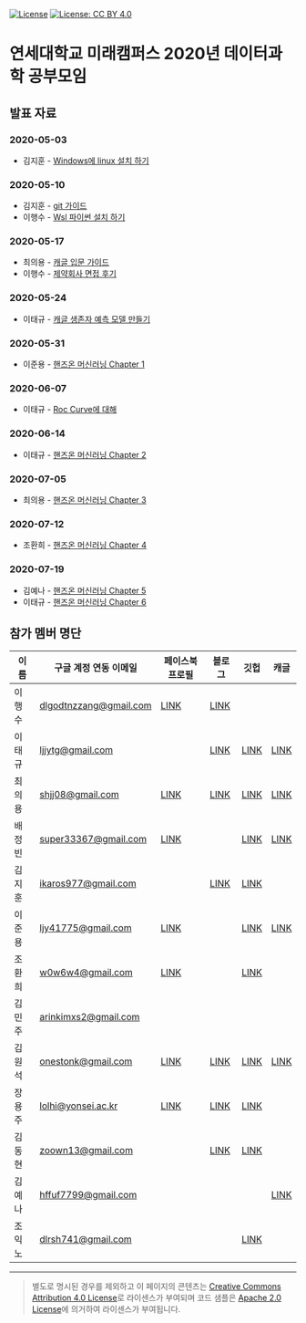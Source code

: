[![License](https://img.shields.io/badge/License-Apache%202.0-blue.svg)](https://opensource.org/licenses/Apache-2.0)
[![License: CC BY 4.0](https://img.shields.io/badge/License-CC%20BY%204.0-lightgrey.svg)](https://creativecommons.org/licenses/by/4.0/)

# 연세대학교 미래캠퍼스 2020년 데이터과학 공부모임

## 발표 자료

### 2020-05-03
 - 김지훈 - [Windows에 linux 설치 하기](https://hoon427.tistory.com/103)
### 2020-05-10 
 - 김지훈 - [git 가이드](https://docs.google.com/presentation/d/1XC35m3EHPFy69sbpMPGr2VuzmI2P6LLT/edit#slide=id.p1)
 - 이행수 - [Wsl 파이썬 설치 하기](https://docs.google.com/presentation/d/1ifa13w6jajYzsl7YPrNi302ZCReHwnbB-A-6bhlY2Zs/edit#slide=id.p1)
### 2020-05-17
 - 최의용 - [캐글 입문 가이드](https://unfinishedgod.github.io/docs/kaggle/Kaggle_beginner_guide/kaggle_beginner_guide.html)
 - 이행수 - [제약회사 면접 후기](https://docs.google.com/presentation/d/1Q5IHNYmqh7NgqxFAgFcPxq6Yfo_mHkShlSY6hPupBT8/edit#slide=id.p1)

### 2020-05-24
 - 이태규 - [캐글 생존자 예측 모델 만들기](https://romanticq.github.io/%EC%BA%90%EA%B8%80/kaggle-titanic/)
 
### 2020-05-31
 - 이준용 - [핸즈온 머신러닝 Chapter 1](https://drive.google.com/drive/folders/0AI9pW2FM__1eUk9PVA)
 
### 2020-06-07
 - 이태규 - [Roc Curve에 대해](https://www.youtube.com/watch?v=TF1PJAndiNM&feature=youtu.be)
 
### 2020-06-14
 - 이태규 - [핸즈온 머신러닝 Chapter 2](https://romanticq.github.io/%EC%BA%90%EA%B8%80/handson-chap2-titanic/)
 
### 2020-07-05
 - 최의용 - [핸즈온 머신러닝 Chapter 3](https://github.com/Unfinishedgod/hansonml/blob/master/handson_ml_chapter3.ipynb)

### 2020-07-12
 - 조환희 - [핸즈온 머신러닝 Chapter 4](https://github.com/ChoHwanhee/DataAnalysis/blob/master/Part4.ipynb)
 
### 2020-07-19
- 김예나 - [핸즈온 머신러닝 Chapter 5](https://docs.google.com/presentation/d/19cIBLDqzEvzfQ9e7Y2zoesGmDdRfPAnM4tqTu1xH1LA/edit?usp=sharing)
- 이태규 - [핸즈온 머신러닝 Chapter 6](https://romanticq.github.io/%EC%BA%90%EA%B8%80/handson-chap6-titanic/)

## 참가 멤버 명단

| 	이름	| 	구글 계정 연동 이메일	|	페이스북 프로필	| 	블로그	|	깃헙	|	캐글	| 
|---|---|---|---|---|---|												
|	이행수	|	dlgodtnzzang@gmail.com	|	[LINK](https://www.facebook.com/dlgodtnzzang)	|	[LINK](https://www.medium.com/@hslee09)	|		|		|
|	이태규	|	ljjytg@gmail.com	|		|	[LINK](https://romanticq.github.io/)	|	[LINK](https://github.com/romanticq)	|	[LINK](https://www.kaggle.com/leetaegyu)	|
|	최의용	|	shjj08@gmail.com	|	[LINK](https://www.facebook.com/shjj08)	|	[LINK](https://unfinishedgod.github.io/)	|	[LINK](https://github.com/Unfinishedgod)	|	[LINK](https://www.kaggle.com/unfinishedgod)	|
|	배정빈	|	super33367@gmail.com	|	[LINK](https://www.facebook.com/profile.php?id=100008672081503)	|		|	[LINK](https://github.com/Baejeongbin)	|	[LINK](https://www.kaggle.com/baejeongbin)	|
|	김지훈	|	ikaros977@gmail.com	|		|	[LINK](https://hoon427.tistory.com/)	|	[LINK](https://github.com/Hoon0427)	|		|
|	이준용	|	ljy41775@gmail.com	|	[LINK](https://www.facebook.com/profile.php?id=100009082745602)	|		|	[LINK](https://github.com/dlwnsdyd94)	|	[LINK](https://www.kaggle.com/ljy1237)	|
|	조환희	|	w0w6w4@gmail.com	|	[LINK](https://www.facebook.com/profile.php?id=100008169189403)	|		|	[LINK](https://github.com/ChoHwanhee)	|		|
|	김민주	|	arinkimxs2@gmail.com	|		|		|		|		|
|	김원석	|	onestonk@gmail.com	|	[LINK](.)	|	[LINK](https://medium.com/@onestonk)	|	[LINK](https://github.com/kimonesuk)	|	[LINK](https://www.kaggle.com/onestonkim)	|
|	장용주	|	lolhi@yonsei.ac.kr	|	[LINK](https://www.facebook.com/lolhoho)	|	[LINK](https://medium.com/@yongju1264)	|	[LINK](https://github.com/lolhi)	|		|
|	김동현	|	zoown13@gmail.com	|		|	[LINK](http://naver.me/GiUT6imp)	|	[LINK](github.com/zoown13)	|		|
|	김예나	|	hffuf7799@gmail.com	|		|		|		|	[LINK](https://www.kaggle.com/yenakim02)	|
|	조익노	|	dlrsh741@gmail.com	|		|		|	[LINK](https://github.com/iknocho)	|		|

----

> 별도로 명시된 경우를 제외하고 이 페이지의 콘텐츠는 [Creative Commons Attribution 4.0 License](https://creativecommons.org/licenses/by/4.0/)로 라이센스가 부여되며 코드 샘플은 [Apache 2.0 License](https://www.apache.org/licenses/LICENSE-2.0)에 의거하여 라이센스가 부여됩니다.
